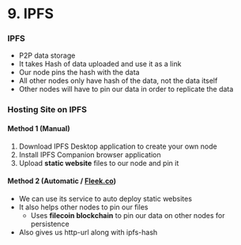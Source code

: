 # 9. IPFS

### IPFS

* P2P data storage
* It takes Hash of data uploaded and use it as a link
* Our node pins the hash with the data
* All other nodes only have hash of the data, not the data itself
* Other nodes will have to pin our data in order to replicate the data



### Hosting Site on IPFS

#### Method 1 (Manual)

1. Download IPFS Desktop application to create your own node
2. Install IPFS Companion browser application
3. Upload **static website** files to our node and pin it

#### Method 2 (Automatic / [Fleek.co](https://fleek.co))

* We can use its service to auto deploy static websites
* It also helps other nodes to pin our files
  * Uses **filecoin blockchain** to pin our data on other nodes for persistence
* Also gives us http-url along with ipfs-hash

